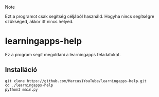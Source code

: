 > [!NOTE]
> Ezt a programot csak segítség céljából használd. Hogyha nincs segítségre szűkséged, akkor itt nincs helyed.

# learningapps-help
Ez a program segít megoldani a learningapps feladatokat.


## Installáció
```
git clone https://github.com/Marcus1YouTube/learningapps-help.git
cd ./learningapps-help
python3 main.py
```
